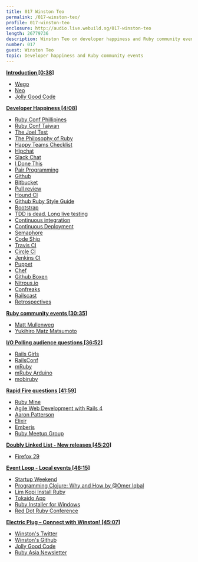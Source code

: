 ```yaml
---
title: 017 Winston Teo
permalink: /017-winston-teo/
profile: 017-winston-teo
enclosure: http://audio.live.webuild.sg/017-winston-teo
length: 26779736
description: Winston Teo on developer happiness and Ruby community events.
number: 017
guest: Winston Teo
topic: Developer happiness and Ruby community events
---
```


**[Introduction [0:38]](#t=0:38)**

- [Wego](http://www.wego.com/)
- [Neo](http://www.neo.com/)
- [Jolly Good Code](https://github.com/jollygoodcode)

**[Developer Happiness [4:08]](#t=4:08)**

- [Ruby Conf Phillipines](http://rubyconf.ph/)
- [Ruby Conf Taiwan](http://rubyconf.tw/2014/)
- [The Joel Test](http://www.joelonsoftware.com/articles/fog0000000043.html)
- [The Philosophy of Ruby](http://www.artima.com/intv/rubyP.html)
- [Happy Teams Checklist](https://github.com/jollygoodcode/Happy_Teams_Checklist)
- [Hipchat](https://www.hipchat.com/)
- [Slack Chat](https://slack.com/)
- [I Done This](https://idonethis.com/)
- [Pair Programming](http://en.wikipedia.org/wiki/Pair_programming)
- [Github](https://github.com/features)
- [Bitbucket](https://www.pullreview.com/)
- [Pull review](https://www.pullreview.com/)
- [Hound CI](https://houndci.com)
- [Github Ruby Style Guide](https://github.com/styleguide/ruby)
- [Bootstrap](http://getbootstrap.com/2.3.2/)
- [TDD is dead. Long live testing](http://david.heinemeierhansson.com/2014/tdd-is-dead-long-live-testing.html)
- [Continuous integration](http://en.wikipedia.org/wiki/Continuous_integration)
- [Continuous Deployment](http://puppetlabs.com/blog/continuous-delivery-vs-continuous-deployment-whats-diff)
- [Semaphore](https://semaphoreapp.com/)
- [Code Ship](https://www.codeship.io/)
- [Travis CI](https://travis-ci.org/)
- [Circle CI](https://circleci.com/)
- [Jenkins CI](http://jenkins-ci.org/)
- [Puppet](http://puppetlabs.com/)
- [Chef](http://www.getchef.com/chef/)
- [Github Boxen](https://github.com/blog/1345-introducing-boxen)
- [Nitrous.io](https://www.nitrous.io/)
- [Confreaks](http://www.confreaks.com/)
- [Railscast](http://railscasts.com/)
- [Retrospectives](http://retrospectivewiki.org/index.php?title=Main_Page)

**[Ruby community events [30:35]](#t=30:35)**

- [Matt Mullenweg](http://en.wikipedia.org/wiki/Matt_Mullenweg)
- [Yukihiro Matz Matsumoto](http://en.wikipedia.org/wiki/Yukihiro_Matsumoto)

**[I/O Polling audience questions [36:52]](#t=36:52)**

- [Rails Girls](http://railsgirls.com/)
- [RailsConf](http://www.railsconf.com/)
- [mRuby](http://www.mruby.org/)
- [mRuby Arduino](https://github.com/kyab/mruby-arduino)
- [mobiruby](http://mobiruby.org/)

**[Rapid Fire questions [41:59]](#t=41:59)**

- [Ruby Mine](http://www.jetbrains.com/ruby/)
- [Agile Web Development with Rails 4](http://pragprog.com/book/rails4/agile-web-development-with-rails-4)
- [Aaron Patterson ](http://tenderlovemaking.com/)
- [Elixir](http://elixir-lang.org/)
- [Emberjs](http://emberjs.com/)
- [Ruby Meetup Group](http://www.meetup.com/Singapore-Ruby-Group/)


**[Doubly Linked List -  New releases [45:20]](#t=45:20)**

- [Firefox 29](http://www.mozilla.org/en-US/firefox/29.0/releasenotes/)

**[Event Loop - Local events [46:15]](#t=46:15)**

- [Startup Weekend](http://singapore.startupweekend.org/events/sw-singapore-2014-1/)
- [Programming Clojure: Why and How by @Omer Iqbal](https://www.facebook.com/events/263603767151991/)
- [Lim Kopi Install Ruby](http://www.meetup.com/Singapore-Ruby-Group/events/180489242/)
- [Tokaido App](http://yehudakatz.com/2012/04/13/tokaido-my-hopes-and-dreams/)
- [Ruby Installer for Windows](http://rubyinstaller.org/)
- [Red Dot Ruby Conference](http://www.reddotrubyconf.com/)

**[Electric Plug  – Connect with Winston! [45:07]](#t=45:07)**

- [Winston's Twitter](https://twitter.com/winstonyw)
- [Winston's Github](https://github.com/winston)
- [Jolly Good Code](https://github.com/jollygoodcode)
- [Ruby Asia Newsletter](http://rubyasia.com/)

